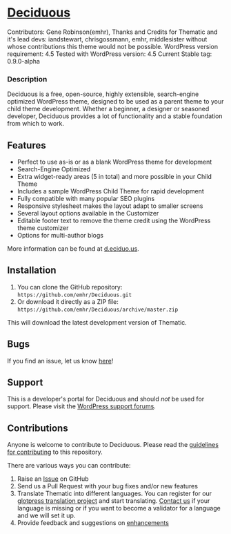 # [Deciduous](http://d.eciduo.us)  #
Contributors: Gene Robinson(emhr),
Thanks and Credits for Thematic and it's lead devs: iandstewart, chrisgossmann, emhr, middlesister without whose contributions this theme would not be possible.
WordPress version requirement: 4.5
Tested with WordPress version: 4.5
Current Stable tag: 0.9.0-alpha

### Description

Deciduous is a free, open-source, highly extensible, search-engine optimized WordPress theme, designed to be used as a parent theme to your child theme development. Whether a beginner, a designer or seasoned developer, Deciduous provides a lot of functionality and a stable foundation from which to work.

## Features ##

* Perfect to use as-is or as a blank WordPress theme for development
* Search-Engine Optimized
* Extra widget-ready areas (5 in total) and more possible in your Child Theme
* Includes a sample WordPress Child Theme for rapid development
* Fully compatible with many popular SEO plugins
* Responsive stylesheet makes the layout adapt to smaller screens
* Several layout options available in the Customizer
* Editable footer text to remove the theme credit using the WordPress theme customizer
* Options for multi-author blogs

More information can be found at [d.eciduo.us](http://d.eciduo.us).

## Installation ##

1. You can clone the GitHub repository: `https://github.com/emhr/Deciduous.git`
2. Or download it directly as a ZIP file: `https://github.com/emhr/Deciduous/archive/master.zip`

This will download the latest development version of Thematic.

## Bugs ##
If you find an issue, let us know [here](https://github.com/emhr/Deciduous/issues?state=open)!

## Support ##
This is a developer's portal for Deciduous and should _not_ be used for support. Please visit the [WordPress support forums](http://wordpress.org/support/).

## Contributions ##
Anyone is welcome to contribute to Deciduous. Please read the [guidelines for contributing](https://github.com/emhr/Deciduous/blob/master/CONTRIBUTING.md) to this repository.

There are various ways you can contribute:

1. Raise an [Issue](https://github.com/emhr/Deciduous/issues) on GitHub
2. Send us a Pull Request with your bug fixes and/or new features
3. Translate Thematic into different languages. You can register for our [glotpress translation project](http://translate.d.eciduo.us/projects/deciduous) and start translating. [Contact us](http://d.eciduo.us/contact) if your language is missing  or if you want to become a validator for a language and we will set it up.
4. Provide feedback and suggestions on [enhancements](https://github.com/emhr/Deciduous/issues?direction=desc&labels=enhancement&page=1&sort=created&state=open)
